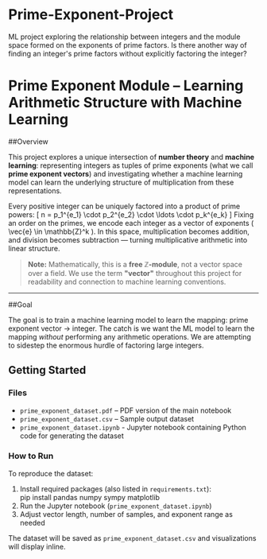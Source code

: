 # Prime-Exponent-Project
ML project exploring the relationship between integers and the module space formed on the exponents of prime factors.  Is there another way of finding an integer's prime factors without explicitly factoring the integer?
# Prime Exponent Module – Learning Arithmetic Structure with Machine Learning

##Overview

This project explores a unique intersection of **number theory** and **machine learning**: representing integers as tuples of prime exponents (what we call **prime exponent vectors**) and investigating whether a machine learning model can learn the underlying structure of multiplication from these representations.

Every positive integer can be uniquely factored into a product of prime powers:
\[
n = p_1^{e_1} \cdot p_2^{e_2} \cdot \ldots \cdot p_k^{e_k}
\]
Fixing an order on the primes, we encode each integer as a vector of exponents \( \vec{e} \in \mathbb{Z}^k \). In this space, multiplication becomes addition, and division becomes subtraction — turning multiplicative arithmetic into linear structure.

> **Note:** Mathematically, this is a **free ℤ-module**, not a vector space over a field. We use the term **"vector"** throughout this project for readability and connection to machine learning conventions.

---

##Goal

The goal is to train a machine learning model to learn the mapping: prime exponent vector -> integer.  The catch is we want the ML model to learn the mapping *without* performing any arithmetic operations.  We are attempting to sidestep the enormous hurdle of factoring large integers.

## Getting Started

### Files
- `prime_exponent_dataset.pdf` – PDF version of the main notebook
- `prime_exponent_dataset.csv` – Sample output dataset
- `prime_exponent_dataset.ipynb` - Jupyter notebook containing Python code for generating the dataset

### How to Run
To reproduce the dataset:
1. Install required packages (also listed in `requirements.txt`):  
pip install pandas numpy sympy matplotlib
2. Run the Jupyter notebook (`prime_exponent_dataset.ipynb`)
3. Adjust vector length, number of samples, and exponent range as needed

The dataset will be saved as `prime_exponent_dataset.csv` and visualizations will display inline.
